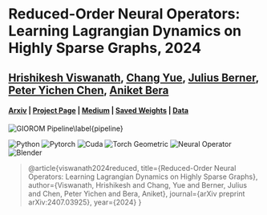 # Reduced-Order Neural Operators: Learning Lagrangian Dynamics on Highly Sparse Graphs, 2024
## [Hrishikesh Viswanath](https://hrishikeshvish.github.io), [Chang Yue](https://changy1506.github.io/), [Julius Berner](https://jberner.info/), [Peter Yichen Chen](https://peterchencyc.com/), [Aniket Bera](https://www.cs.purdue.edu/homes/ab/)

#### [Arxiv](https://arxiv.org/pdf/2407.03925) | [Project Page](https://hrishikeshvish.github.io/assets/projects/giorom.html) | [Medium]() | [Saved Weights]() | [Data]()

![GIOROM Pipeline\label{pipeline}](Res/giorom_pipeline_plasticine.png)

![Python](https://img.shields.io/badge/Python-3.8,%203.10-red?style=for-the-badge&logo=python)
![Pytorch](https://img.shields.io/badge/Pytorch-2.1.0-yellow?style=for-the-badge&logo=pytorch)
![Cuda](https://img.shields.io/badge/Cuda-12.1-green?style=for-the-badge&logo=nvidia)
![Torch Geometric](https://img.shields.io/badge/Torch%20Geometric-2.5.3-blue?style=for-the-badge&logo=PyG)
![Neural Operator](https://img.shields.io/badge/Neural%20Operator-0.3.0-brown?style=for-the-badge&logo=nvidia)
![Blender](https://img.shields.io/badge/Blender-4.0.0-orange?style=for-the-badge&logo=blender)

> @article{viswanath2024reduced,
  title={Reduced-Order Neural Operators: Learning Lagrangian Dynamics on Highly Sparse Graphs},
  author={Viswanath, Hrishikesh and Chang, Yue and Berner, Julius and Chen, Peter Yichen and Bera, Aniket},
  journal={arXiv preprint arXiv:2407.03925},
  year={2024}
}




